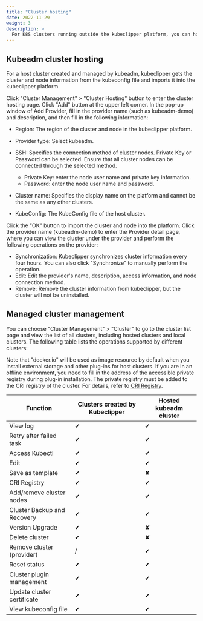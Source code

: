 ```yaml
---
title: "Cluster hosting"
date: 2022-11-29
weight: 3
description: >
  For K8S clusters running outside the kubeclipper platform, you can host them within the kubeclipper platform for management. The current version supports host kubeadmin clusters.
---
```


## Kubeadm cluster hosting

For a host cluster created and managed by kubeadm, kubeclipper gets the cluster and node information from the kubeconfig file and imports it into the kubeclipper platform.

Click "Cluster Management" > "Cluster Hosting" button to enter the cluster hosting page. Click "Add" button at the upper left corner. In the pop-up window of Add Provider, fill in the provider name (such as kubeadm-demo) and description, and then fill in the following information:

- Region: The region of the cluster and node in the kubeclipper platform.
- Provider type: Select kubeadm.
- SSH: Specifies the connection method of cluster nodes. Private Key or Password can be selected. Ensure that all cluster nodes can be connected through the selected method.
  - Private Key: enter the node user name and private key information.
  - Password: enter the node user name and password.

- Cluster name: Specifies the display name on the platform and cannot be the same as any other clusters.
- KubeConfig: The KubeConfig file of the host cluster.

Click the "OK" button to import the cluster and node into the platform. Click the provider name (kubeadm-demo) to enter the Provider detail page, where you can view the cluster under the provider and perform the following operations on the provider:

- Synchronization: Kubeclipper synchronizes cluster information every four hours. You can also click "Synchronize" to manually perform the operation.
- Edit: Edit the provider's name, description, access information, and node connection method.
- Remove: Remove the cluster information from kubeclipper, but the cluster will not be uninstalled.

## Managed cluster management

You can choose "Cluster Management" > "Cluster" to go to the cluster list page and view the list of all clusters, including hosted clusters and local clusters. The following table lists the operations supported by different clusters:

Note that "docker.io" will be used as image resource by default when you install external storage and other plug-ins for host clusters. If you are in an offline environment, you need to fill in the address of the accessible private registry during plug-in installation. The private registry must be added to the CRI registry of the cluster. For details, refer to [CRI Registry](/en/docs/tutorials/cluster-management-en/#cri-registry).

| Function                    | Clusters created by Kubeclipper | Hosted kubeadm cluster |
| --------------------------- | ------------------------------- | ---------------------- |
| View log                    | ✔                               | ✔                      |
| Retry after failed task     | ✔                               | ✔                      |
| Access Kubectl              | ✔                               | ✔                      |
| Edit                        | ✔                               | ✔                      |
| Save as template            | ✔                               | ✘                      |
| CRI Registry                | ✔                               | ✔                      |
| Add/remove cluster nodes    | ✔                               | ✔                      |
| Cluster Backup and Recovery | ✔                               | ✔                      |
| Version Upgrade             | ✔                               | ✘                      |
| Delete cluster              | ✔                               | ✘                      |
| Remove cluster (provider)   | /                               | ✔                      |
| Reset status                | ✔                               | ✔                      |
| Cluster plugin management   | ✔                               | ✔                      |
| Update cluster certificate  | ✔                               | ✔                      |
| View kubeconfig file        | ✔                               | ✔                      |